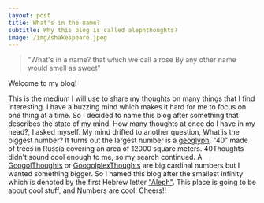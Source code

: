 ```yaml
---
layout: post
title: What's in the name?
subtitle: Why this blog is called alephthoughts?
image: /img/shakespeare.jpeg
---
```


>"What's in a name? that which we call a rose
>By any other name would smell as sweet"

Welcome to my blog!

This is the medium I will use to share my thoughts on many things that I find interesting. I have a buzzing mind which makes it hard for me to focus on one thing at a time. So I decided to name this blog after something that describes the state of my mind. How many thoughts at once do I have in my head?, I asked myself. My mind drifted to another question, What is the biggest number?
It turns out the largest number is a [geoglyph](https://en.wikipedia.org/wiki/Geoglyph), "40" made of trees in Russia covering an area of 12000 square meters. 40Thoughts didn't sound cool enough to me, so my search continued. A [GoogolThoughts](https://en.wikipedia.org/wiki/Googol) or [GoogolplexThoughts](https://en.wikipedia.org/wiki/Googolplex) are big cardinal numbers but I wanted something bigger. So I named this blog after the smallest infinity which is denoted by the first Hebrew letter ["Aleph"](https://simple.wikipedia.org/wiki/Aleph_null). 
This place is going to be about cool stuff, and Numbers are cool! 
Cheers!!